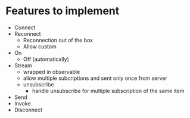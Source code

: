 # Features to implement
* Connect
* Reconnect
  * Reconnection out of the box
  * Allow custom
* On
  * Off (automatically)
* Stream
  * wrapped in observable
  * allow multiple subcriptions and sent only once from server
  * unsubscribe 
    * handle unsubscribe for multiple subscription of the same item
 * Send
 * Invoke 
 * Disconnect

